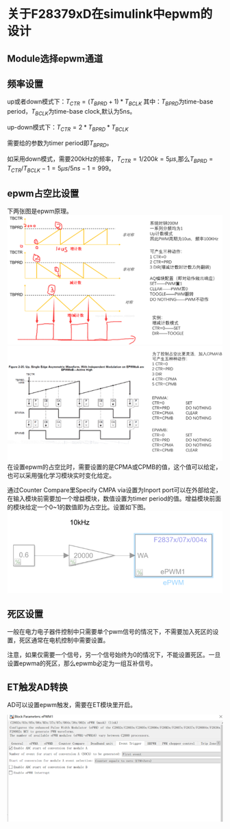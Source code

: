 # 关于F28379xD在simulink中epwm的设计
## Module选择epwm通道
## 频率设置
up或者down模式下：$`T_{CTR}=(T_{BPRD}+1)*T_{BCLK}`$ 其中：$`T_{BPRD}`$为time-base period，$`T_{BCLK}`$为time-base clock,默认为5ns。

up-down模式下：$`T_{CTR}=2*T_{BPRD}*T_{BCLK}`$

需要给的参数为timer period即$`T_{BPRD}`$。

如采用down模式，需要200kHz的频率，$`T_{CTR}=1/200k=5\mu s`$,那么$`T_{BPRD}=T_{CTR}/T_{BCLK}-1=5\mu s/5ns-1=999`$。

## epwm占空比设置
下两张图是epwm原理。
![](https://github.com/Flow0312/MD_picture/blob/epwm/1.png?raw=true)
![](https://github.com/Flow0312/MD_picture/blob/epwm/2.png?raw=true)
在设置epwm的占空比时，需要设置的是CPMA或CPMB的值，这个值可以给定，也可以采用强化学习模块实时变化给定。

通过Counter Compare里Specify CMPA via设置为Inport port可以在外部给定，在输入模块前需要加一个增益模块，数值设置为timer period的值。增益模块前面的模块给定一个0~1的数值即为占空比。设置如下图。
![](https://github.com/Flow0312/MD_picture/blob/epwm/3.png?raw=true)

## 死区设置
一般在电力电子器件控制中只需要单个pwm信号的情况下，不需要加入死区的设置，死区通常在电机控制中需要设置。

注意，如果仅需要一个信号，另一个信号始终为0的情况下，不能设置死区。一旦设置epwma的死区，那么epwmb必定为一组互补信号。

## ET触发AD转换
AD可以设置epwm触发，需要在ET模块里开启。

![](https://github.com/Flow0312/MD_picture/blob/epwm/4.png?raw=true)
